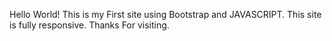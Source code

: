 Hello World!
This is my First site using Bootstrap and JAVASCRIPT.
This site is fully responsive.
Thanks For visiting.
